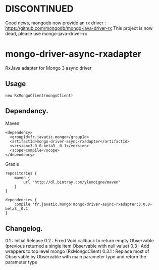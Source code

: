 # DISCONTINUED

Good news, mongodb now provide an rx driver : https://github.com/mongodb/mongo-java-driver-rx
This project is now dead, please use mongo-java-driver-rx


# mongo-driver-async-rxadapter
RxJava adapter for Mongo 3 async driver

Usage
------
    new RxMongoClient(mongoClient)


Dependency.
------

Maven

    <dependency>
      <groupId>fr.javatic.mongo</groupId>
      <artifactId>mongo-driver-async-rxadapter</artifactId>
      <version>3.0.0-beta3__0.1</version>
      <scope>compile</scope>
    </dependency>

Gradle

    repositories {
        maven {
            url "http://dl.bintray.com/ylemoigne/maven"
        }
    }

    dependencies {
        compile 'fr.javatic.mongo:mongo-driver-async-rxadapter:3.0.0-beta3__0.1'
    }

Changelog.
------
0.1   : Initial Release
0.2   : Fixed Void callback to return empty Observable (previous returned a single item Observable with null value)
0.3   : Add wrappers to top level mongo (RxMongoClient)
0.3.1 : Replace most of Observable<Void> by Observable with main parameter type and return the parameter type
